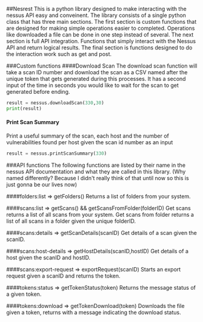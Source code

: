 ##Nesrest
This is a python library designed to make interacting with the nessus API easy and conveinent. The library consists of a single python class that has three main sections. The first section is custom functions that are designed for making simple operations easier to completed. Operations like downloaded a file can be done in one step instead of several. The next section is full API integration. Functions that simply interact with the Nessus API and return logical results. The final section is functions designed to do the interaction work such as get and post.

###Custom functions
####Download Scan
The download scan function will take a scan ID number and download the scan as a CSV named after the unique token that gets generated during this processes. It has a second input of the time in seconds you would like to wait for the scan to get generated before ending.
```python
result = nessus.downloadScan(330,30)
print(result)
```
#### Print Scan Summary
Print a useful summary of the scan, each host and the number of vulnerabilities found per host given the scan id number as an input
```python
result = nessus.printScanSummary(330)
```

###API functions
The following functions are listed by their name in the nessus API documentation and what they are called in this library. (Why named differently? Because I didn't really think of that until now so this is just gonna be our lives now)

####folders:list => getFolders()
Returns a list of folders from your system.

####scans:list => getScans() && getScansFromFolder(folderID)
Get scans returns a list of all scans from your system.
Get scans from folder returns a list of all scans in a folder given the unique folderID.

####scans:details => getScanDetails(scanID)
Get details of a scan given the scanID.

####scans:host-details => getHostDetails(scanID,hostID)
Get details of a host given the scanID and hostID.

####scans:export-request => exportRequest(scanID)
Starts an export request given a scanID and returns the token.

####tokens:status => getTokenStatus(token)
Returns the message status of a given token.

####tokens:download => getTokenDownload(token)
Downloads the file given a token, returns with a message indicating the download status.
